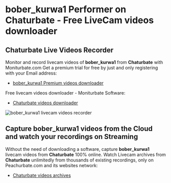 # bober_kurwa1 Performer on Chaturbate - Free LiveCam videos downloader

## Chaturbate Live Videos Recorder

Monitor and record livecam videos of **bober_kurwa1** from **Chaturbate** with Moniturbate.com
Get a premium trial for free by just and only registering with your Email address:
* [bober_kurwa1 Premium videos downloader](https://moniturbate.com/request-demo-licence-key.html)

Free livecam videos downloader - Moniturbate Software:
* [Chaturbate videos downloader](https://moniturbate.com/moniturbate-download-software.html)

![bober_kurwa1 livecam videos recorder](https://peachurnet.com/templates/moniturbate-software.png)


## Capture bober_kurwa1 videos from the Cloud and watch your recordings on Streaming

Without the need of downloading a software, capture **bober_kurwa1** livecam videos from **Chaturbate** 100% online.
Watch Livecam archives from **Chaturbate** unlimitedly from thousands of existing recordings, only on Peachurbate.com and its websites network:
* [Chaturbate videos archives](https://peachurnet.com/)